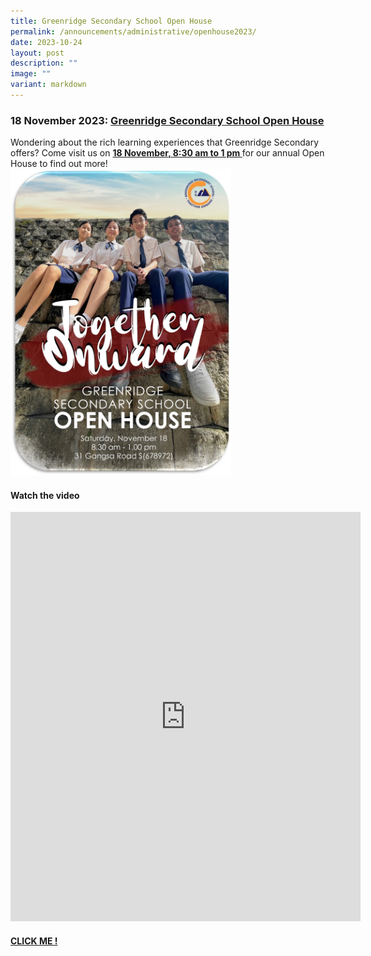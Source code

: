 ```yaml
---
title: Greenridge Secondary School Open House
permalink: /announcements/administrative/openhouse2023/
date: 2023-10-24
layout: post
description: ""
image: ""
variant: markdown
---
```

###  **18 November 2023: <u>Greenridge Secondary School Open House</u>**


Wondering about the rich learning experiences that Greenridge Secondary offers? Come visit us on <u><b>18 November, 8:30 am to 1 pm </b></u> for our annual Open House to find out more! 
<img src="/images/LOOKING%20AHEAD/open%20house%20poster_2.jpg" style="width:70%">

#### Watch the video
<iframe width="560" height="655" src="https://www.youtube.com/embed/Ca0s6ns3WyI?autoplay=1" title="YouTube video player" frameborder="0" allow="accelerometer; autoplay; clipboard-write; encrypted-media; gyroscope; picture-in-picture" allowfullscreen=""></iframe>

#### [CLICK ME !](https://www.instagram.com/reel/CzGlKXASRZX/?utm_source=ig_web_copy_link)